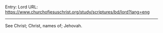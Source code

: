 Entry: Lord
URL: https://www.churchofjesuschrist.org/study/scriptures/bd/lord?lang=eng

---

See Christ; Christ, names of; Jehovah.
